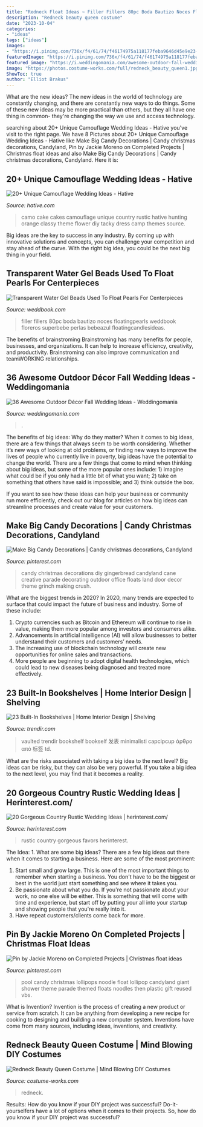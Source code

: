 ```yaml
---
title: "Redneck Float Ideas ~ Filler Fillers 80pc Boda Bautizo Noces Floatingpearls Weddbook Floreros Superbebe Perlas Bebeazul Floatingcandlesideas"
description: "Redneck beauty queen costume"
date: "2023-10-04"
categories:
- "ideas"
tags: ["ideas"]
images:
- "https://i.pinimg.com/736x/f4/61/74/f46174975a118177feba9646d45e9e23--plastic-gift-bags-giant-lollipops.jpg"
featuredImage: "https://i.pinimg.com/736x/f4/61/74/f46174975a118177feba9646d45e9e23--plastic-gift-bags-giant-lollipops.jpg"
featured_image: "https://i.weddingomania.com/awesome-outdoor-fall-wedding-decor-ideas-35.jpg"
image: "https://photos.costume-works.com/full/redneck_beauty_queen1.jpg"
ShowToc: true
author: "Elliot Brakus"
---
```



What are the new ideas?
The new ideas in the world of technology are constantly changing, and there are constantly new ways to do things. Some of these new ideas may be more practical than others, but they all have one thing in common- they're changing the way we use and access technology.

	

		
searching about 20+ Unique Camouflage Wedding Ideas - Hative you've visit to the right page. We have 8 Pictures about 20+ Unique Camouflage Wedding Ideas - Hative like Make Big Candy Decorations | Candy christmas decorations, Candyland, Pin by Jackie Moreno on Completed Projects | Christmas float ideas and also Make Big Candy Decorations | Candy christmas decorations, Candyland. Here it is:
		
    
## 20+ Unique Camouflage Wedding Ideas - Hative

<img loading=lazy src="https://hative.com/wp-content/uploads/2014/06/camouflage-wedding-ideas/9-camouflage-wedding-cake.jpg" onerror="this.onerror=null;this.src='https://tse2.mm.bing.net/th?id=OIP.CT-ES8aGLL6FcqEiPBm4rgHaJ4&amp;pid=15.1';" alt="20+ Unique Camouflage Wedding Ideas - Hative">

_Source: hative.com_

>camo cake cakes camouflage unique country rustic hative hunting orange classy theme flower diy tacky dress camp themes source. 

	

Big ideas are the key to success in any industry. By coming up with innovative solutions and concepts, you can challenge your competition and stay ahead of the curve. With the right big idea, you could be the next big thing in your field.

    
## Transparent Water Gel Beads Used To Float Pearls For Centerpieces

<img loading=lazy src="http://s3.weddbook.me/t1/2/6/5/2655546/transparent-water-gel-beads-used-to-float-pearls-for-centerpieces-vase-filler.jpg" onerror="this.onerror=null;this.src='https://tse2.mm.bing.net/th?id=OIP.3umhxRJwAPg5GR9Asg7VhgHaJ5&amp;pid=15.1';" alt="Transparent Water Gel Beads Used To Float Pearls For Centerpieces">

_Source: weddbook.com_

>filler fillers 80pc boda bautizo noces floatingpearls weddbook floreros superbebe perlas bebeazul floatingcandlesideas. 

	

The benefits of brainstroming
Brainstroming has many benefits for people, businesses, and organizations. It can help to increase efficiency, creativity, and productivity. Brainstroming can also improve communication and teamWORKING relationships.

    
## 36 Awesome Outdoor Décor Fall Wedding Ideas - Weddingomania

<img loading=lazy src="https://i.weddingomania.com/awesome-outdoor-fall-wedding-decor-ideas-35.jpg" onerror="this.onerror=null;this.src='https://tse4.mm.bing.net/th?id=OIP.NQNhNJs4rnvok-IDoJSh8AHaJ4&amp;pid=15.1';" alt="36 Awesome Outdoor Décor Fall Wedding Ideas - Weddingomania">

_Source: weddingomania.com_

>. 

	

The benefits of big ideas: Why do they matter?
When it comes to big ideas, there are a few things that always seem to be worth considering. Whether it’s new ways of looking at old problems, or finding new ways to improve the lives of people who currently live in poverty, big ideas have the potential to change the world.
There are a few things that come to mind when thinking about big ideas, but some of the more popular ones include: 1) imagine what could be if you only had a little bit of what you want; 2) take on something that others have said is impossible; and 3) think outside the box.

If you want to see how these ideas can help your business or community run more efficiently, check out our blog for articles on how big ideas can streamline processes and create value for your customers.

    
## Make Big Candy Decorations | Candy Christmas Decorations, Candyland

<img loading=lazy src="https://i.pinimg.com/736x/80/e7/c9/80e7c9d8078f57696f59e479dfee7eb5--gingerbread-decorations-candy-decorations.jpg" onerror="this.onerror=null;this.src='https://tse2.mm.bing.net/th?id=OIP.3Rr_a9_-OwvRaXwKRPk1cwHaLG&amp;pid=15.1';" alt="Make Big Candy Decorations | Candy christmas decorations, Candyland">

_Source: pinterest.com_

>candy christmas decorations diy gingerbread candyland cane creative parade decorating outdoor office floats land door decor theme grinch making crush. 

	

What are the biggest trends in 2020?
In 2020, many trends are expected to surface that could impact the future of business and industry. Some of these include:
1. Crypto currencies such as Bitcoin and Ethereum will continue to rise in value, making them more popular among investors and consumers alike.
2. Advancements in artificial intelligence (AI) will allow businesses to better understand their customers and customers’ needs.
3. The increasing use of blockchain technology will create new opportunities for online sales and transactions. 
4. More people are beginning to adopt digital health technologies, which could lead to new diseases being diagnosed and treated more effectively.

    
## 23 Built-In Bookshelves | Home Interior Design | Shelving

<img loading=lazy src="https://cdn.trendir.com/wp-content/uploads/2017/06/Built-ins-around-a-bookshelf-900x1040.jpg" onerror="this.onerror=null;this.src='https://tse4.mm.bing.net/th?id=OIP.7cpKS9IPabkE6PiT39XNWgHaIj&amp;pid=15.1';" alt="23 Built-In Bookshelves | Home Interior Design | Shelving">

_Source: trendir.com_

>vaulted trendir bookshelf bookself 发表 minimalisti capcipcup άρθρο από 标签 td. 

	

What are the risks associated with taking a big idea to the next level?
Big ideas can be risky, but they can also be very powerful. If you take a big idea to the next level, you may find that it becomes a reality.

    
## 20 Gorgeous Country Rustic Wedding Ideas | Herinterest.com/

<img loading=lazy src="https://www.herinterest.com/wp-content/uploads/2015/01/7e25a67226d02a42fa272ee1d9017031.jpg" onerror="this.onerror=null;this.src='https://tse1.mm.bing.net/th?id=OIP.nzwyiEb7pvMw6h4nu8IfqgHaLH&amp;pid=15.1';" alt="20 Gorgeous Country Rustic Wedding Ideas | herinterest.com/">

_Source: herinterest.com_

>rustic country gorgeous favors herinterest. 

	

The Idea: 1. What are some big ideas?
There are a few big ideas out there when it comes to starting a business. Here are some of the most prominent:
1. Start small and grow large. This is one of the most important things to remember when starting a business. You don't have to be the biggest or best in the world just start something and see where it takes you.
2. Be passionate about what you do. If you're not passionate about your work, no one else will be either. This is something that will come with time and experience, but start off by putting your all into your startup and showing people that you're really into it.
3. Have repeat customers/clients come back for more.

    
## Pin By Jackie Moreno On Completed Projects | Christmas Float Ideas

<img loading=lazy src="https://i.pinimg.com/736x/f4/61/74/f46174975a118177feba9646d45e9e23--plastic-gift-bags-giant-lollipops.jpg" onerror="this.onerror=null;this.src='https://tse3.mm.bing.net/th?id=OIP.no4ThLzAH_VjyzdMrgITWwHaJ3&amp;pid=15.1';" alt="Pin by Jackie Moreno on Completed Projects | Christmas float ideas">

_Source: pinterest.com_

>pool candy christmas lollipops noodle float lollipop candyland giant shower theme parade themed floats noodles then plastic gift reused vbs. 

	

What is Invention?
Invention is the process of creating a new product or service from scratch. It can be anything from developing a new recipe for cooking to designing and building a new computer system. Inventions have come from many sources, including ideas, inventions, and creativity.

    
## Redneck Beauty Queen Costume | Mind Blowing DIY Costumes

<img loading=lazy src="https://photos.costume-works.com/full/redneck_beauty_queen1.jpg" onerror="this.onerror=null;this.src='https://tse1.mm.bing.net/th?id=OIP.Y2jvjWHAAfOn1xD1uMaQnQHaOH&amp;pid=15.1';" alt="Redneck Beauty Queen Costume | Mind Blowing DIY Costumes">

_Source: costume-works.com_

>redneck. 

	

Results: How do you know if your DIY project was successful?
Do-it-yourselfers have a lot of options when it comes to their projects. So, how do you know if your DIY project was successful?

